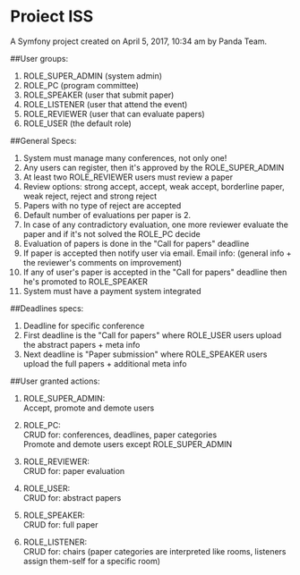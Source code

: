 Proiect ISS
===

A Symfony project created on April 5, 2017, 10:34 am by Panda Team.

##User groups:
1. ROLE_SUPER_ADMIN (system admin)
2. ROLE_PC (program committee)
3. ROLE_SPEAKER (user that submit paper)
4. ROLE_LISTENER (user that attend the event)
5. ROLE_REVIEWER (user that can evaluate papers)
6. ROLE_USER (the default role)

##General Specs:
1. System must manage many conferences, not only one!
2. Any users can register, then it's approved by the ROLE_SUPER_ADMIN
3. At least two ROLE_REVIEWER users must review a paper
4. Review options: strong accept, accept, weak accept, borderline paper, weak reject, reject and strong reject
5. Papers with no type of reject are accepted
6. Default number of evaluations per paper is 2.
7. In case of any contradictory evaluation, one more reviewer evaluate the paper and if it's not solved the ROLE_PC decide
8. Evaluation of papers is done in the "Call for papers" deadline
9. If paper is accepted then notify user via email. Email info: (general info + the reviewer's comments on improvement)
10. If any of user's paper is accepted in the "Call for papers" deadline then he's promoted to ROLE_SPEAKER
11. System must have a payment system integrated

##Deadlines specs:
1. Deadline for specific conference
2. First deadline is the "Call for papers" where ROLE_USER users upload the abstract papers + meta info
3. Next deadline is "Paper submission" where ROLE_SPEAKER users upload the full papers + additional meta info

##User granted actions:
1. ROLE_SUPER_ADMIN: \
Accept, promote and demote users

2. ROLE_PC: \
CRUD for: conferences, deadlines, paper categories \
Promote and demote users except ROLE_SUPER_ADMIN

3. ROLE_REVIEWER: \
CRUD for: paper evaluation

4. ROLE_USER: \
CRUD for: abstract papers

5. ROLE_SPEAKER: \
CRUD for: full paper

6. ROLE_LISTENER: \
CRUD for: chairs (paper categories are interpreted like rooms, listeners assign them-self for a specific room)
